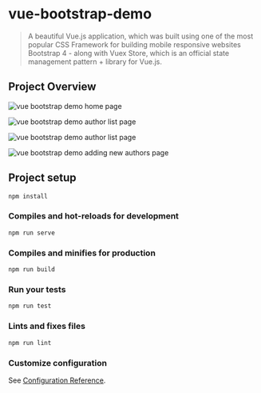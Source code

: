 # vue-bootstrap-demo

> A beautiful Vue.js application, which was built using one of the most popular CSS Framework for building mobile responsive websites Bootstrap 4 - along with Vuex Store, which is an  official state management pattern + library for Vue.js.

## Project Overview

![vue bootstrap demo home page](https://i.ibb.co/SXhmH3q/Authors-Home.png?raw=true)

![vue bootstrap demo author list page](https://i.ibb.co/19ZvxV6/Author-List-1.png?raw=true)

![vue bootstrap demo author list page](https://i.ibb.co/nBB45CT/Author-List-2.png?raw=true)

![vue bootstrap demo adding new authors page](https://i.ibb.co/yRFrWWg/Adding-New-Authors.png?raw=true)

## Project setup
```
npm install
```

### Compiles and hot-reloads for development
```
npm run serve
```

### Compiles and minifies for production
```
npm run build
```

### Run your tests
```
npm run test
```

### Lints and fixes files
```
npm run lint
```

### Customize configuration
See [Configuration Reference](https://cli.vuejs.org/config/).
